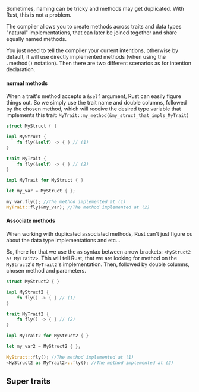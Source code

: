Sometimes, naming can be tricky and methods may get duplicated. With Rust, this is not a problem. 

The compiler allows you to create methods across traits and data types "natural" implementations, that can later be joined together and share equally named methods.

You just need to tell the compiler your current intentions, otherwise by default, it will use directly implemented methods (when using the ``.``method``()`` notation). 
Then there are two different scenarios as for intention declaration.

#### normal methods
When a trait's method accepts a ``&self`` argument, Rust can easily figure things out. So we simply use the trait name and double columns, followed by the chosen method, which will receive the desired type variable that implements this trait: ``MyTrait::my_method(&my_struct_that_impls_MyTrait)``

```rust
struct MyStruct { }

impl MyStruct {
	fn fly(&self) -> { } // (1)
}

trait MyTrait {
	fn fly(&self) -> { } // (2)
}

impl MyTrait for MyStruct { }

let my_var = MyStruct { };

my_var.fly(); //The method implemented at (1)
MyTrait::fly(&my_var); //The method implemented at (2)
```

#### Associate methods 
When working with duplicated associated methods, Rust can't just figure ou about the data type implementations and etc...

So, there for that we use the ``as`` syntax between arrow brackets: ``<MyStruct2 as MyTrait2>``.
This will tell Rust, that we are looking for method on the ``MyStruct2``'s ``MyTrait2``'s implementation. Then, followed by double columns, chosen method and parameters.

```rust
struct MyStruct2 { }

impl MyStruct2 {
	fn fly() -> { } // (1)
}

trait MyTrait2 {
	fn fly() -> { } // (2)
}

impl MyTrait2 for MyStruct2 { }

let my_var2 = MyStruct2 { };

MyStruct::fly(); //The method implemented at (1)
<MyStruct2 as MyTrait2>::fly(); //The method implemented at (2)
```

## Super traits